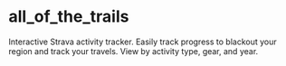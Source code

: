 # all_of_the_trails
Interactive Strava activity tracker. Easily track progress to blackout your region and track your travels. View by activity type, gear, and year.
